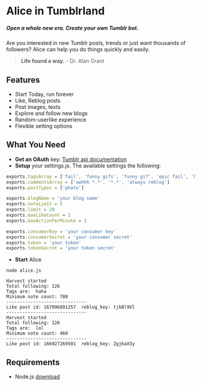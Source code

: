 # Alice in Tumblrland
##### Open a whole new era. Create your own Tumblr bot.
Are you interested in new Tumblr posts, trends or just want thousands of followers? Alice can help you do things quickly and easily.

> **Life found a way.** - Dr. Alan Grant

## Features

 - Start Today, run forever
 - Like, Reblog posts
 - Post images, texts
 - Explore and follow new blogs
 - Random-userlike experience
 - Flexible setting options

## What You Need
+ **Get an OAuth** key: [Tumblr api documentation](https://www.tumblr.com/docs/en/api/v2)
+ **Setup** your settings.js. The available settings the following:
```javascript
exports.tagsArray = ['fail', 'funny gifs', 'funny gif', 'epic fail', 'haha', 'lol', 'funny']
exports.commentsArray = ['awhhh *.*', '*.*', 'always reblog']
exports.postTypes = ['photo']

exports.blogName = 'your blog name'
exports.noteLimit = 5
exports.limit = 20
exports.maxLikeCount = 1
exports.maxActionPerMinute = 1

exports.consumerKey = 'your consumer key'
exports.consumerSecret = 'your consumer secret'
exports.token = 'your token'
exports.tokenSecret = 'your token secret'
```
+ **Start** Alice
``` 
node alice.js
```
```
Harvest started
Total following: 126
Tags are:  haha
Minimum note count: 700
------------------------------
Like post id: 167096891257  reblog_key: tjkBl9Vl
------------------------------
Harvest started
Total following: 126
Tags are:  lol
Minimum note count: 460
------------------------------
Like post id: 166927269501  reblog_key: Zgj6aX3y
```
## Requirements
+ Node.js [download](https://nodejs.org/en/#download)